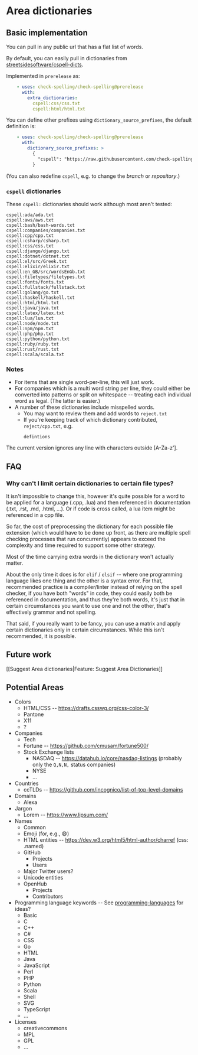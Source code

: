 # Area dictionaries

## Basic implementation

You can pull in any public url that has a flat list of words.

By default, you can easily pull in dictionaries from [streetsidesoftware/cspell-dicts](https://github.com/streetsidesoftware/cspell-dicts/tree/master/dictionaries/).

Implemented in `prerelease` as:

```yaml
    - uses: check-spelling/check-spelling@prerelease
      with:
        extra_dictionaries:
          cspell:css/css.txt
          cspell:html/html.txt
```

You can define other prefixes using `dictionary_source_prefixes`, the default definition is:

```yaml
    - uses: check-spelling/check-spelling@prerelease
      with:
        dictionary_source_prefixes: >
          {
            "cspell": "https://raw.githubusercontent.com/check-spelling/cspell-dicts/HEAD/dictionaries/"
          }
```

(You can also redefine `cspell`, e.g. to change the _branch_ or _repository_.)

### `cspell` dictionaries

These `cspell:` dictionaries should work although most aren't tested:
```
cspell:ada/ada.txt
cspell:aws/aws.txt
cspell:bash/bash-words.txt
cspell:companies/companies.txt
cspell:cpp/cpp.txt
cspell:csharp/csharp.txt
cspell:css/css.txt
cspell:django/django.txt
cspell:dotnet/dotnet.txt
cspell:el/src/Greek.txt
cspell:elixir/elixir.txt
cspell:en_GB/src/wordsEnGb.txt
cspell:filetypes/filetypes.txt
cspell:fonts/fonts.txt
cspell:fullstack/fullstack.txt
cspell:golang/go.txt
cspell:haskell/haskell.txt
cspell:html/html.txt
cspell:java/java.txt
cspell:latex/latex.txt
cspell:lua/lua.txt
cspell:node/node.txt
cspell:npm/npm.txt
cspell:php/php.txt
cspell:python/python.txt
cspell:ruby/ruby.txt
cspell:rust/rust.txt
cspell:scala/scala.txt
```

### Notes

* For items that are single word-per-line, this will just work.
* For companies which is a multi word string per line, they could either be converted into patterns or split on whitespace -- treating each individual word as legal. (The latter is easier.)
* A number of these dictionaries include misspelled words.
  * You may want to review them and add words to `reject.txt`
  * If you're keeping track of which dictionary contributed, `reject/cpp.txt`, e.g.
    ```
    defintions
    ```

The current version ignores any line with characters outside [A-Za-z'].

## FAQ

### Why can't I limit certain dictionaries to certain file types?

It isn't impossible to change this, however it's quite possible for a word to be applied for a language (.cpp, .lua) and then referenced in documentation (.txt, .rst, .md, .html, ...). Or if code is cross called, a lua item might be referenced in a cpp file.

So far, the cost of preprocessing the dictionary for each possible file extension (which would have to be done up front, as there are multiple spell checking processes that run concurrently) appears to exceed the complexity and time required to support some other strategy.

Most of the time carrying extra words in the dictionary won't actually matter.

About the only time it does is for `elif` / `elsif` -- where one programming language likes one thing and the other is a syntax error. For that, recommended practice is a compiler/linter instead of relying on the spell checker, if you have both "words" in code, they could easily both be referenced in documentation, and thus they're both words, it's just that in certain circumstances you want to use one and not the other, that's effectively grammar and not spelling.

That said, if you really want to be fancy, you can use a matrix and apply certain dictionaries only in certain circumstances. While this isn't recommended, it is possible.

## Future work

[[Suggest Area dictionaries|Feature: Suggest Area Dictionaries]]

## Potential Areas

* Colors
  * HTML/CSS -- https://drafts.csswg.org/css-color-3/
  * Pantone
  * X11
  * ?
* Companies
  * Tech
  * Fortune -- https://github.com/cmusam/fortune500/
  * Stock Exchange lists
    * NASDAQ -- https://datahub.io/core/nasdaq-listings (probably only the `Q,N,N,` status companies)
    * NYSE
    * ...
* Countries
  * ccTLDs -- https://github.com/incognico/list-of-top-level-domains
* Domains
  * Alexa
* Jargon
  * Lorem -- https://www.lipsum.com/
* Names
  * Common
  * Emoji (for, e.g., :smile:)
  * HTML entities -- https://dev.w3.org/html5/html-author/charref (css: .named)
  * GitHub
    * Projects
    * Users
  * Major Twitter users?
  * Unicode entities
  * OpenHub
    * Projects
    * Contributors
* Programming language keywords -- See [programming-languages](https://github.com/collections/programming-languages) for ideas?
  * Basic
  * C
  * C++
  * C#
  * CSS
  * Go
  * HTML
  * Java
  * JavaScript
  * Perl
  * PHP
  * Python
  * Scala
  * Shell
  * SVG
  * TypeScript
  * ...
* Licenses
  * creativecommons
  * MPL
  * GPL
  * ...
